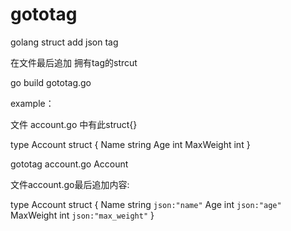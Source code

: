 # gototag

golang struct add json tag

在文件最后追加 拥有tag的strcut 

go build gototag.go


example：

文件 account.go 中有此struct{}

type Account struct {
  Name      string
  Age       int
  MaxWeight int
}

gototag account.go Account

文件account.go最后追加内容:

type Account struct {
  Name      string  `json:"name"`
  Age       int     `json:"age"`
  MaxWeight int     `json:"max_weight"`
}
